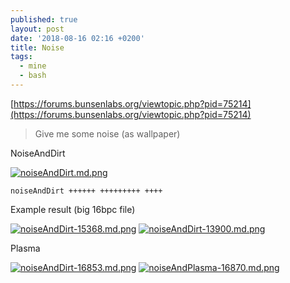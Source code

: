 ```yaml
---
published: true
layout: post
date: '2018-08-16 02:16 +0200'
title: Noise
tags:
  - mine
  - bash
---
```

[https://forums.bunsenlabs.org/viewtopic.php?pid=75214](https://forums.bunsenlabs.org/viewtopic.php?pid=75214)

> Give me some noise (as wallpaper)

NoiseAndDirt

[![noiseAndDirt.md.png](https://images.weserv.nl/?url=//cdn.scrot.moe/images/2018/08/14/noiseAndDirt.md.png)](https://images.weserv.nl/?url=//cdn.scrot.moe/images/2018/08/14/noiseAndDirt.png)

    noiseAndDirt ++++++ +++++++++ ++++
    
Example result (big 16bpc file)

[![noiseAndDirt-15368.md.png](https://images.weserv.nl/?url=//cdn.scrot.moe/images/2018/08/16/noiseAndDirt-15368.md.png)](https://images.weserv.nl/?url=//cdn.scrot.moe/images/2018/08/16/noiseAndDirt-15368.png)
[![noiseAndDirt-13900.md.png](https://images.weserv.nl/?url=//cdn.scrot.moe/images/2018/08/16/noiseAndDirt-13900.md.png)](https://images.weserv.nl/?url=//cdn.scrot.moe/images/2018/08/16/noiseAndDirt-13900.png)

Plasma

[![noiseAndDirt-16853.md.png](https://images.weserv.nl/?url=//cdn.scrot.moe/images/2018/08/16/noiseAndDirt-16853.md.png)](https://images.weserv.nl/?url=//cdn.scrot.moe/images/2018/08/16/noiseAndDirt-16853.png)
[![noiseAndPlasma-16870.md.png](https://images.weserv.nl/?url=//cdn.scrot.moe/images/2018/09/09/noiseAndPlasma-16870.md.png)](https://scrot.moe/image/9doEn)
